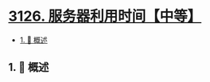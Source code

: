 # [3126. 服务器利用时间【中等】](https://github.com/tnotesjs/TNotes.leetcode/tree/main/notes/3126.%20%E6%9C%8D%E5%8A%A1%E5%99%A8%E5%88%A9%E7%94%A8%E6%97%B6%E9%97%B4%E3%80%90%E4%B8%AD%E7%AD%89%E3%80%91)

<!-- region:toc -->

- [1. 📝 概述](#1--概述)

<!-- endregion:toc -->

## 1. 📝 概述
